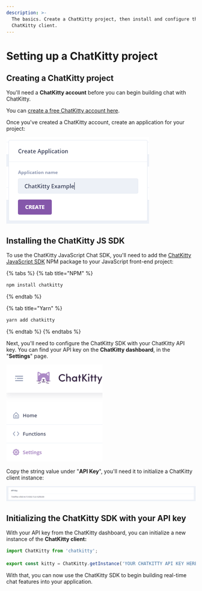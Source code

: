 ```yaml
---
description: >-
  The basics. Create a ChatKitty project, then install and configure the
  ChatKitty client.
---
```


# Setting up a ChatKitty project

## Creating a ChatKitty project

You'll need a **ChatKitty account** before you can begin building chat with ChatKitty.   
  
You can [create a free ChatKitty account here](https://dashboard.chatkitty.com/authorization/register).  
  
Once you've created a ChatKitty account, create an application for your project:  


![Create an application for your project](../.gitbook/assets/screenshot-chatkitty-create-application.png)

## Installing the ChatKitty JS SDK

To use the ChatKitty JavaScript Chat SDK, you'll need to add the [ChatKitty JavaScript SDK](https://www.npmjs.com/package/chatkitty) NPM package to your JavaScript front-end project:

{% tabs %}
{% tab title="NPM" %}
```bash
npm install chatkitty
```
{% endtab %}

{% tab title="Yarn" %}
```bash
yarn add chatkitty
```
{% endtab %}
{% endtabs %}

Next, you'll need to configure the ChatKitty SDK with your ChatKitty API key. You can find your API key on the **ChatKitty dashboard**, in the "**Settings**" page.

![From the ChatKitty dashboard](../.gitbook/assets/screenshot-chatkitty-side-menu-settings.png)

Copy the string value under "**API Key**", you'll need it to initialize a ChatKitty client instance:

![Unique string used to identify your project](../.gitbook/assets/screenshot-chatkitty-settings-api-key.png)

## Initializing the ChatKitty SDK with your API key

With your API key from the ChatKitty dashboard, you can initialize a new instance of the **ChatKitty client:**

```javascript
import ChatKitty from 'chatkitty';

export const kitty = ChatKitty.getInstance('YOUR CHATKITTY API KEY HERE');
```

With that, you can now use the ChatKitty SDK to begin building real-time chat features into your application.

